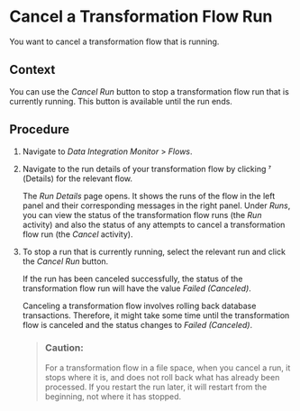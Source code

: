 <!-- loioab885f05210f4a52aebe8306c8cad083 -->

<link rel="stylesheet" type="text/css" href="../css/sap-icons.css"/>

# Cancel a Transformation Flow Run

You want to cancel a transformation flow that is running.



## Context

You can use the *Cancel Run* button to stop a transformation flow run that is currently running. This button is available until the run ends.



## Procedure

1.  Navigate to *Data Integration Monitor* \> *Flows*.

2.  Navigate to the run details of your transformation flow by clicking <span class="SAP-icons-V5"></span> \(Details\) for the relevant flow.

    The *Run Details* page opens. It shows the runs of the flow in the left panel and their corresponding messages in the right panel. Under *Runs*, you can view the status of the transformation flow runs \(the *Run* activity\) and also the status of any attempts to cancel a transformation flow run \(the *Cancel* activity\).

3.  To stop a run that is currently running, select the relevant run and click the *Cancel Run* button.

    If the run has been canceled successfully, the status of the transformation flow run will have the value *Failed \(Canceled\)*.

    Canceling a transformation flow involves rolling back database transactions. Therefore, it might take some time until the transformation flow is canceled and the status changes to *Failed \(Canceled\)*.

    > ### Caution:  
    > For a transformation flow in a file space, when you cancel a run, it stops where it is, and does not roll back what has already been processed. If you restart the run later, it will restart from the beginning, not where it has stopped.


